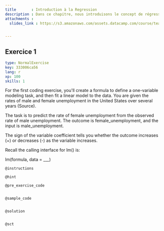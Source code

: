 ```yaml
---
title       : Introduction à la Regression
description : Dans ce chapitre, nous introduisons le concept de régression du point de vue de l'apprentissage automatique. Nous présenterons la méthode de régression fondamentale: la régression linéaire. Nous montrerons comment ajuster un modèle de régression linéaire et faire des prédictions à partir du modèle.
attachments :
  slides_link : https://s3.amazonaws.com/assets.datacamp.com/course/teach/slides_example.pdf


---
```

## Exercice 1

```yaml
type: NormalExercise
key: 333006ca56
lang: r
xp: 100
skills: 1
```
For the first coding exercise, you'll create a formula to define a one-variable modeling task, and then fit a linear model to the data. You are given the rates of male and female unemployment in the United States over several years (Source).

The task is to predict the rate of female unemployment from the observed rate of male unemployment. The outcome is female_unemployment, and the input is male_unemployment.

The sign of the variable coefficient tells you whether the outcome increases (+) or decreases (-) as the variable increases.

Recall the calling interface for lm() is:

lm(formula, data = ___)

`@instructions`

`@hint`

`@pre_exercise_code`
```{r}

```

`@sample_code`
```{r}

```

`@solution`
```{r}

```

`@sct`
```{r}

```
